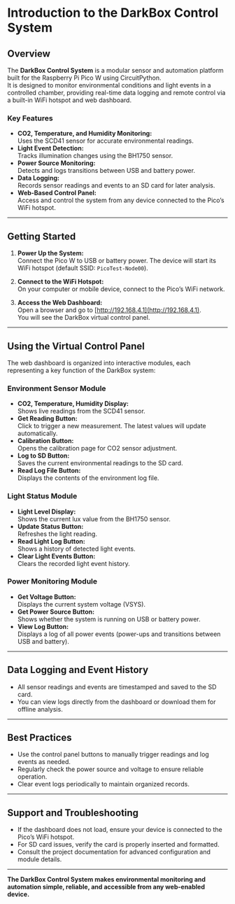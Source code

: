 # Introduction to the DarkBox Control System

## Overview

The **DarkBox Control System** is a modular sensor and automation platform built for the Raspberry Pi Pico W using CircuitPython.  
It is designed to monitor environmental conditions and light events in a controlled chamber, providing real-time data logging and remote control via a built-in WiFi hotspot and web dashboard.

### Key Features

- **CO2, Temperature, and Humidity Monitoring:**  
  Uses the SCD41 sensor for accurate environmental readings.
- **Light Event Detection:**  
  Tracks illumination changes using the BH1750 sensor.
- **Power Source Monitoring:**  
  Detects and logs transitions between USB and battery power.
- **Data Logging:**  
  Records sensor readings and events to an SD card for later analysis.
- **Web-Based Control Panel:**  
  Access and control the system from any device connected to the Pico’s WiFi hotspot.

---

## Getting Started

1. **Power Up the System:**  
   Connect the Pico W to USB or battery power. The device will start its WiFi hotspot (default SSID: `PicoTest-Node00`).

2. **Connect to the WiFi Hotspot:**  
   On your computer or mobile device, connect to the Pico’s WiFi network.

3. **Access the Web Dashboard:**  
   Open a browser and go to [http://192.168.4.1](http://192.168.4.1).  
   You will see the DarkBox virtual control panel.

---

## Using the Virtual Control Panel

The web dashboard is organized into interactive modules, each representing a key function of the DarkBox system:

### **Environment Sensor Module**

- **CO2, Temperature, Humidity Display:**  
  Shows live readings from the SCD41 sensor.
- **Get Reading Button:**  
  Click to trigger a new measurement. The latest values will update automatically.
- **Calibration Button:**  
  Opens the calibration page for CO2 sensor adjustment.
- **Log to SD Button:**  
  Saves the current environmental readings to the SD card.
- **Read Log File Button:**  
  Displays the contents of the environment log file.

### **Light Status Module**

- **Light Level Display:**  
  Shows the current lux value from the BH1750 sensor.
- **Update Status Button:**  
  Refreshes the light reading.
- **Read Light Log Button:**  
  Shows a history of detected light events.
- **Clear Light Events Button:**  
  Clears the recorded light event history.

### **Power Monitoring Module**

- **Get Voltage Button:**  
  Displays the current system voltage (VSYS).
- **Get Power Source Button:**  
  Shows whether the system is running on USB or battery power.
- **View Log Button:**  
  Displays a log of all power events (power-ups and transitions between USB and battery).

---

## Data Logging and Event History

- All sensor readings and events are timestamped and saved to the SD card.
- You can view logs directly from the dashboard or download them for offline analysis.

---

## Best Practices

- Use the control panel buttons to manually trigger readings and log events as needed.
- Regularly check the power source and voltage to ensure reliable operation.
- Clear event logs periodically to maintain organized records.

---

## Support and Troubleshooting

- If the dashboard does not load, ensure your device is connected to the Pico’s WiFi hotspot.
- For SD card issues, verify the card is properly inserted and formatted.
- Consult the project documentation for advanced configuration and module details.

---

**The DarkBox Control System makes environmental monitoring and automation simple, reliable, and accessible from any web-enabled device.**